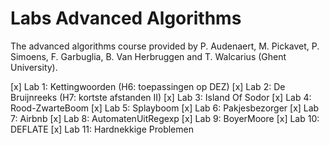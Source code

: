 # Labs Advanced Algorithms
The advanced algorithms course provided by P. Audenaert, M. Pickavet, P. Simoens, F. Garbuglia, B. Van Herbruggen and T. Walcarius (Ghent University).

[x] Lab 1: Kettingwoorden (H6: toepassingen op DEZ)
[x] Lab 2: De Bruijnreeks (H7: kortste afstanden II)
[x] Lab 3: Island Of Sodor
[x] Lab 4: Rood-ZwarteBoom
[x] Lab 5: Splayboom
[x] Lab 6: Pakjesbezorger
[x] Lab 7: Airbnb
[x] Lab 8: AutomatenUitRegexp
[x] Lab 9: BoyerMoore
[x] Lab 10: DEFLATE
[x] Lab 11: Hardnekkige Problemen


